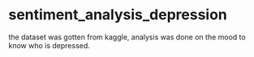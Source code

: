# sentiment_analysis_depression
the dataset was gotten from kaggle, analysis was done on the mood to know who is depressed.
